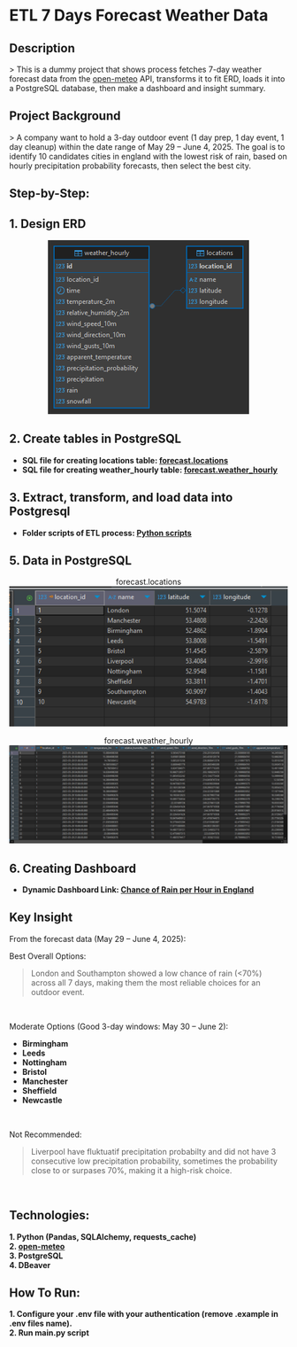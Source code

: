 
<h1>ETL 7 Days Forecast Weather Data</h1>

<h2>Description</h2>
> This is a dummy project that shows process fetches 7-day weather forecast data from the <a href="https://open-meteo.com/">open-meteo</a> API, transforms it to fit ERD, loads it into a PostgreSQL database, then make a dashboard and insight summary.
<br />
<h2>Project Background</h2>
> A company want to hold a 3-day outdoor event (1 day prep, 1 day event, 1 day cleanup) within the date range of May 29 – June 4, 2025. The goal is to identify 10 candidates cities in england with the lowest risk of rain, based on hourly precipitation probability forecasts, then select the best city.
<br />

<h2>Step-by-Step:</h2>

<h2>
1. Design ERD
</h2>
<p align="center">
<img src="https://raw.githubusercontent.com/khairufde/7daysforecast/refs/heads/main/erd/demo%20-%20forecast.png"/>
 
<h2>2. Create tables in PostgreSQL</h2>

- <b>SQL file for creating locations table: <a href="https://github.com/khairufde/7daysforecast/blob/main/sql/create_tables_locations.sql">forecast.locations</a></b>
- <b>SQL file for creating weather_hourly table: <a href="https://github.com/khairufde/7daysforecast/blob/main/sql/create_tables_weather_hourly.sql">forecast.weather_hourly</a></b>

<h2>3. Extract, transform, and load data into Postgresql</h2>

- <b>Folder scripts of ETL process: <a href="https://github.com/khairufde/7daysforecast/tree/main/scripts">Python scripts</a></b>

<h2>5. Data in PostgreSQL</h2>

<p align="center">
forecast.locations<br/>
<img src="https://raw.githubusercontent.com/khairufde/7daysforecast/refs/heads/main/table_pic/demo%20-%20forecast%20-%20locations.PNG"/>
<p align="center">
forecast.weather_hourly<br/>
<img src="https://raw.githubusercontent.com/khairufde/7daysforecast/refs/heads/main/table_pic/demo%20-%20forecast%20-%20weather_hourly.PNG"/>

<h2>6. Creating Dashboard</h2>

- <b>Dynamic Dashboard Link: <a href="https://public.tableau.com/views/PrecipitationProbabilityinEngland/HRP?:language=en-US&:sid=&:redirect=auth&:display_count=n&:origin=viz_share_link">Chance of Rain per Hour in England</a></b>

<h2>Key Insight</h2>

From the forecast data (May 29 – June 4, 2025):
<br />

Best Overall Options:
<br />

> London and Southampton showed a low chance of rain (<70%) across all 7 days, making them the most reliable choices for an outdoor event.
<br />

Moderate Options (Good 3-day windows: May 30 – June 2):
<br />

- <b>Birmingham</b>
- <b>Leeds</b>
- <b>Nottingham</b>
- <b>Bristol</b>
- <b>Manchester</b>
- <b>Sheffield</b>
- <b>Newcastle</b>
<br />

Not Recommended:
<br />

> Liverpool have fluktuatif precipitation probabilty and did not have 3 consecutive low precipitation probability, sometimes the probability close to or surpases 70%, making it a high-risk choice.
<br />

<h2>Technologies:</h2>

<b/>
1. Python (Pandas, SQLAlchemy, requests_cache)
<br/>
<b/>
2. <a href="https://open-meteo.com/">open-meteo</a>
<br/>
<b/>
3. PostgreSQL
<br/>
<b/>
4. DBeaver
<br/>

<h2>How To Run:</h2>

<b/>
1. Configure your .env file with your authentication (remove .example in .env files name).
<br/>
<b/>
2. Run main.py script
<br/>

<!--
 ```diff
- text in red
+ text in green
! text in orange
# text in gray
@@ text in purple (and bold)@@
```
--!>

